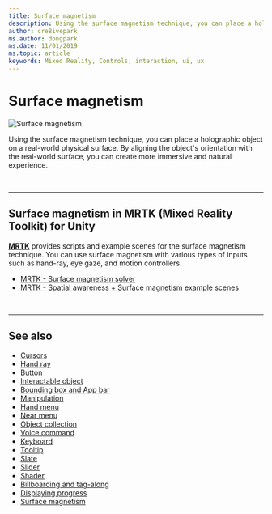 ```yaml
---
title: Surface magnetism
description: Using the surface magnetism technique, you can place a holographic object on a real-world physical surface. 
author: cre8ivepark
ms.author: dongpark
ms.date: 11/01/2019
ms.topic: article
keywords: Mixed Reality, Controls, interaction, ui, ux
---
```


# Surface magnetism

![Surface magnetism](images/UX/MRTK_SurfaceMagnetism.gif)

Using the surface magnetism technique, you can place a holographic object on a real-world physical surface. By aligning the object's orientation with the real-world surface, you can create more immersive and natural experience.

<br>

---

## Surface magnetism in MRTK (Mixed Reality Toolkit) for Unity
**[MRTK](https://github.com/Microsoft/MixedRealityToolkit-Unity)** provides scripts and example scenes for the surface magnetism technique. You can use surface magnetism with various types of inputs such as hand-ray, eye gaze, and motion controllers.

* [MRTK - Surface magnetism solver](https://microsoft.github.io/MixedRealityToolkit-Unity/Documentation/README_Solver.html#surfacemagnetism)
* [MRTK - Spatial awareness + Surface magnetism example scenes](https://github.com/microsoft/MixedRealityToolkit-Unity/blob/mrtk_development/Assets/MixedRealityToolkit.Examples/Demos/Solvers/Scenes/SurfaceMagnetismSpatialAwarenessExample.unity)


<br>

---

## See also

* [Cursors](cursors.md)
* [Hand ray](point-and-commit.md)
* [Button](button.md)
* [Interactable object](interactable-object.md)
* [Bounding box and App bar](app-bar-and-bounding-box.md)
* [Manipulation](direct-manipulation.md)
* [Hand menu](hand-menu.md)
* [Near menu](near-menu.md)
* [Object collection](object-collection.md)
* [Voice command](voice-input.md)
* [Keyboard](keyboard.md)
* [Tooltip](tooltip.md)
* [Slate](slate.md)
* [Slider](slider.md)
* [Shader](shader.md)
* [Billboarding and tag-along](billboarding-and-tag-along.md)
* [Displaying progress](progress.md)
* [Surface magnetism](surface-magnetism.md)
